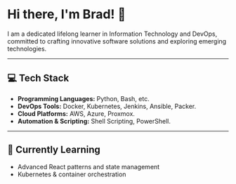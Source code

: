

# Hi there, I'm Brad! 👋

I am a dedicated lifelong learner in Information Technology and DevOps, committed to crafting innovative software solutions and exploring emerging technologies.

---

## 💻 Tech Stack

- **Programming Languages:** Python, Bash, etc.
- **DevOps Tools:** Docker, Kubernetes, Jenkins, Ansible, Packer.
- **Cloud Platforms:** AWS, Azure, Proxmox.
- **Automation & Scripting:** Shell Scripting, PowerShell.

---

## 🌱 Currently Learning

- Advanced React patterns and state management
- Kubernetes & container orchestration


